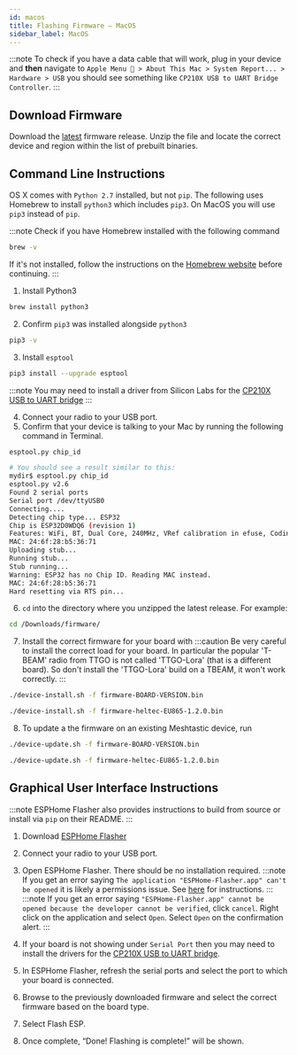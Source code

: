 ```yaml
---
id: macos
title: Flashing Firmware – MacOS
sidebar_label: MacOS
---
```

:::note
To check if you have a data cable that will work, plug in your device and **then** navigate to `Apple Menu  > About This Mac > System Report... > Hardware > USB`
you should see something like `CP210X USB to UART Bridge Controller`.
:::

## Download Firmware

<!--- TODO add buttons to links --->
Download the [latest](https://github.com/meshtastic/meshtastic-device/releases/latest) firmware release. Unzip the file and locate the correct device and region within the list of prebuilt binaries.

## Command Line Instructions

OS X comes with `Python 2.7` installed, but not `pip`. The following uses Homebrew to install `python3` which includes `pip3`. On MacOS you will use `pip3` instead of `pip`.

:::note
Check if you have Homebrew installed with the following command
```bash
brew -v
```
If it's not installed, follow the instructions on the [Homebrew website](https://brew.sh) before continuing.
:::

1. Install Python3
```bash
brew install python3
```
2. Confirm `pip3` was installed alongside `python3`
```bash
pip3 -v
```
3. Install `esptool`
```bash
pip3 install --upgrade esptool
```

:::note
You may need to install a driver from Silicon Labs for the [CP210X USB to UART bridge](https://www.silabs.com/products/development-tools/software/usb-to-uart-bridge-vcp-drivers)
:::

4. Connect your radio to your USB port.
5. Confirm that your device is talking to your Mac by running the following command in Terminal.
```bash title="Command"
esptool.py chip_id
```
```bash title="Expected Output"
# You should see a result similar to this:
mydir$ esptool.py chip_id
esptool.py v2.6
Found 2 serial ports
Serial port /dev/ttyUSB0
Connecting....
Detecting chip type... ESP32
Chip is ESP32D0WDQ6 (revision 1)
Features: WiFi, BT, Dual Core, 240MHz, VRef calibration in efuse, Coding Scheme None
MAC: 24:6f:28:b5:36:71
Uploading stub...
Running stub...
Stub running...
Warning: ESP32 has no Chip ID. Reading MAC instead.
MAC: 24:6f:28:b5:36:71
Hard resetting via RTS pin...
```
6. `cd` into the directory where you unzipped the latest release. For example:
```bash title="Example"
cd /Downloads/firmware/
```
7. Install the correct firmware for your board with
:::caution
Be very careful to install the correct load for your board. In particular the popular 'T-BEAM' radio from TTGO is not called 'TTGO-Lora' (that is a different board). So don't install the 'TTGO-Lora' build on a TBEAM, it won't work correctly.
:::
```bash title="Command"
./device-install.sh -f firmware-BOARD-VERSION.bin
```
```bash title="Example"
./device-install.sh -f firmware-heltec-EU865-1.2.0.bin
```
8. To update a the firmware on an existing Meshtastic device, run
```bash title="Command"
./device-update.sh -f firmware-BOARD-VERSION.bin
```
```bash title="Example"
./device-update.sh -f firmware-heltec-EU865-1.2.0.bin
```

## Graphical User Interface Instructions

:::note
ESPHome Flasher also provides instructions to build from source or install via `pip` on their README.
:::

1. Download [ESPHome Flasher](https://github.com/esphome/esphome-flasher)
2. Connect your radio to your USB port.
3. Open ESPHome Flasher. There should be no installation required.
:::note
If you get an error saying `The application "ESPHome-Flasher.app" can't be opened` it is likely a permissions issue. See [here](https://github.com/esphome/esphome-flasher/issues/26#issuecomment-671061140) for instructions.
:::
:::note
If you get an error saying `"ESPHome-Flasher.app" cannot be opened because the developer cannot be verified`, click `cancel`. Right click on the application and select `Open`. Select `Open` on the confirmation alert.
:::

4. If your board is not showing under `Serial Port` then you may need to install the drivers for the [CP210X USB to UART bridge](https://www.silabs.com/products/development-tools/software/usb-to-uart-bridge-vcp-drivers).
5. In ESPHome Flasher, refresh the serial ports and select the port to which your board is connected.
6. Browse to the previously downloaded firmware and select the correct firmware based on the board type.
7. Select Flash ESP.
8. Once complete, “Done! Flashing is complete!” will be shown.
